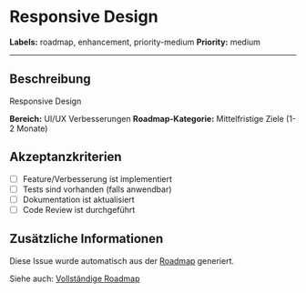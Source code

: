 # Responsive Design

**Labels:** roadmap, enhancement, priority-medium
**Priority:** medium

---

## Beschreibung

Responsive Design

**Bereich:** UI/UX Verbesserungen
**Roadmap-Kategorie:** Mittelfristige Ziele (1-2 Monate)

## Akzeptanzkriterien

- [ ] Feature/Verbesserung ist implementiert
- [ ] Tests sind vorhanden (falls anwendbar)
- [ ] Dokumentation ist aktualisiert
- [ ] Code Review ist durchgeführt

## Zusätzliche Informationen

Diese Issue wurde automatisch aus der [Roadmap](../ROADMAP.md) generiert.

Siehe auch: [Vollständige Roadmap](../ROADMAP.md)